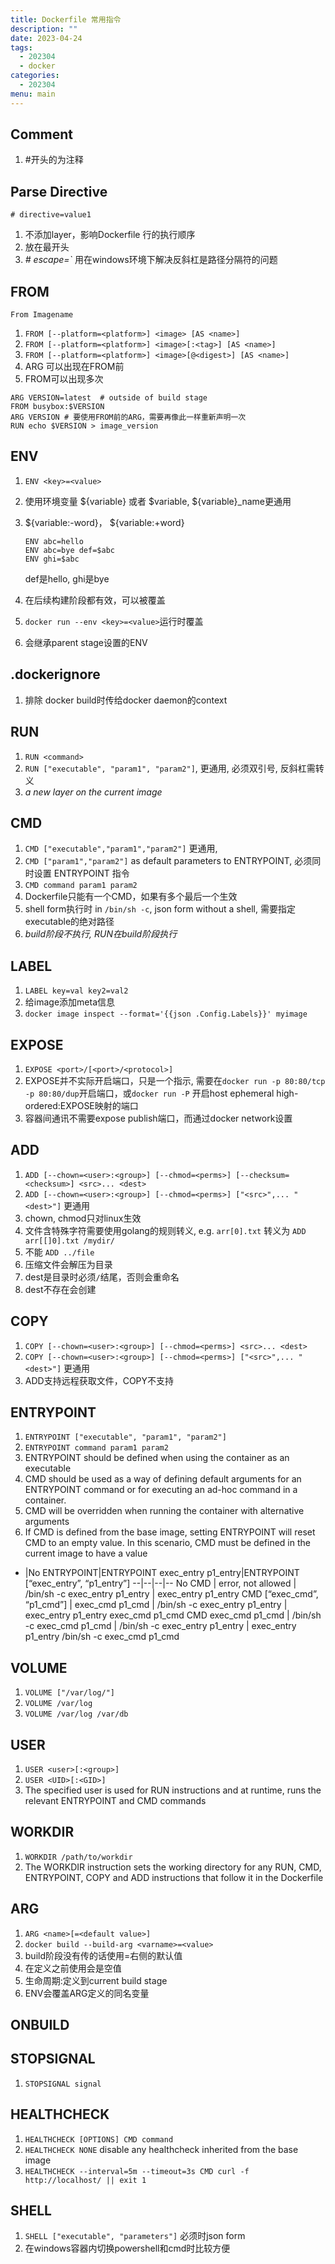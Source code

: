 ```yaml
---
title: Dockerfile 常用指令
description: ""
date: 2023-04-24
tags:
  - 202304
  - docker
categories:
  - 202304
menu: main
---
```


## Comment

1. #开头的为注释

## Parse Directive

```docker
# directive=value1
```

1. 不添加layer，影响Dockerfile 行的执行顺序
2. 放在最开头
3. *# escape=`* 用在windows环境下解决反斜杠是路径分隔符的问题

## FROM

```docker
From Imagename
```

1. `FROM [--platform=<platform>] <image> [AS <name>]`
2. `FROM [--platform=<platform>] <image>[:<tag>] [AS <name>]`
3. `FROM [--platform=<platform>] <image>[@<digest>] [AS <name>]`
4. ARG 可以出现在FROM前
5. FROM可以出现多次

```docker
ARG VERSION=latest  # outside of build stage
FROM busybox:$VERSION
ARG VERSION # 要使用FROM前的ARG，需要再像此一样重新声明一次
RUN echo $VERSION > image_version
```

## ENV

1. `ENV <key>=<value>`
2. 使用环境变量 ${variable} 或者 $variable, ${variable}_name更通用
3. ${variable:-word}， ${variable:+word}

    ```docker
    ENV abc=hello
    ENV abc=bye def=$abc
    ENV ghi=$abc
    ```

    def是hello, ghi是bye

4. 在后续构建阶段都有效，可以被覆盖
5. `docker run --env <key>=<value>`运行时覆盖
6. 会继承parent stage设置的ENV

## .dockerignore

1. 排除 docker build时传给docker daemon的context

## RUN

1. `RUN <command>`
2. `RUN ["executable", "param1", "param2"]`, 更通用, 必须双引号, 反斜杠需转义
3. *a new layer on the current image*

## CMD

1. `CMD ["executable","param1","param2"]` 更通用,
2. `CMD ["param1","param2"]` as default parameters to ENTRYPOINT, 必须同时设置 ENTRYPOINT 指令
3. `CMD command param1 param2`
4. Dockerfile只能有一个CMD，如果有多个最后一个生效
5. shell form执行时 in `/bin/sh -c`, json form without a shell, 需要指定executable的绝对路径
6. *build阶段不执行, RUN在build阶段执行*

## LABEL

1. `LABEL key=val key2=val2`
2. 给image添加meta信息
3. `docker image inspect --format='{{json .Config.Labels}}' myimage`

## EXPOSE

1. `EXPOSE <port>/[<port>/<protocol>]`
2. EXPOSE并不实际开启端口，只是一个指示, 需要在`docker run -p 80:80/tcp -p 80:80/dup`开启端口，或`docker run -P` 开启host ephemeral high-ordered:EXPOSE映射的端口
3. 容器间通讯不需要expose publish端口，而通过docker network设置

## ADD

1. `ADD [--chown=<user>:<group>] [--chmod=<perms>] [--checksum=<checksum>] <src>... <dest>`
2. `ADD [--chown=<user>:<group>] [--chmod=<perms>] ["<src>",... "<dest>"]` 更通用
3. chown, chmod只对linux生效
4. 文件含特殊字符需要使用golang的规则转义, e.g. `arr[0].txt` 转义为 `ADD arr[[]0].txt /mydir/`
5. 不能 `ADD ../file`
6. 压缩文件会解压为目录
7. dest是目录时必须`/`结尾，否则会重命名
8. dest不存在会创建

## COPY

1. `COPY [--chown=<user>:<group>] [--chmod=<perms>] <src>... <dest>`
2. `COPY [--chown=<user>:<group>] [--chmod=<perms>] ["<src>",... "<dest>"]` 更通用
3. ADD支持远程获取文件，COPY不支持

## ENTRYPOINT

1. `ENTRYPOINT ["executable", "param1", "param2"]`
2. `ENTRYPOINT command param1 param2`
3. ENTRYPOINT should be defined when using the container as an executable
4. CMD should be used as a way of defining default arguments for an ENTRYPOINT command or for executing an ad-hoc command in a container.
5. CMD will be overridden when running the container with alternative arguments
6. If CMD is defined from the base image, setting ENTRYPOINT will reset CMD to an empty value. In this scenario, CMD must be defined in the current image to have a value

- |No ENTRYPOINT|ENTRYPOINT exec_entry p1_entry|ENTRYPOINT [“exec_entry”, “p1_entry”]
--|--|--|--
No CMD | error, not allowed | /bin/sh -c exec_entry p1_entry | exec_entry p1_entry
CMD [“exec_cmd”, “p1_cmd”] | exec_cmd p1_cmd | /bin/sh -c exec_entry p1_entry | exec_entry p1_entry exec_cmd p1_cmd
CMD exec_cmd p1_cmd | /bin/sh -c exec_cmd p1_cmd | /bin/sh -c exec_entry p1_entry | exec_entry p1_entry /bin/sh -c exec_cmd p1_cmd

## VOLUME

1. `VOLUME ["/var/log/"]`
2. `VOLUME /var/log`
3. `VOLUME /var/log /var/db`

## USER

1. `USER <user>[:<group>]`
2. `USER <UID>[:<GID>]`
3. The specified user is used for RUN instructions and at runtime, runs the relevant ENTRYPOINT and CMD commands

## WORKDIR

1. `WORKDIR /path/to/workdir`
2. The WORKDIR instruction sets the working directory for any RUN, CMD, ENTRYPOINT, COPY and ADD instructions that follow it in the Dockerfile

## ARG

1. `ARG <name>[=<default value>]`
2. `docker build --build-arg <varname>=<value>`
3. build阶段没有传的话使用=右侧的默认值
4. 在定义之前使用会是空值
5. 生命周期:定义到current build stage
6. ENV会覆盖ARG定义的同名变量

## ONBUILD

## STOPSIGNAL

1. `STOPSIGNAL signal`

## HEALTHCHECK

1. `HEALTHCHECK [OPTIONS] CMD command`
2. `HEALTHCHECK NONE` disable any healthcheck inherited from the base image
3. `HEALTHCHECK --interval=5m --timeout=3s CMD curl -f http://localhost/ || exit 1`

## SHELL

1. `SHELL ["executable", "parameters"]` 必须时json form
2. 在windows容器内切换powershell和cmd时比较方便
